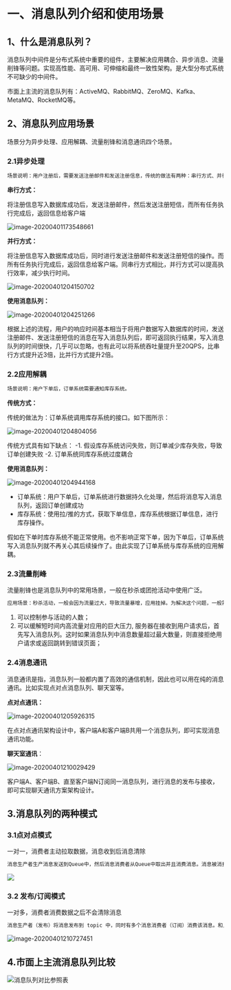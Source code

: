 #  一、消息队列介绍和使用场景

## 1、什么是消息队列？

消息队列中间件是分布式系统中重要的组件，主要解决应用耦合、异步消息、流量削锋等问题。实现高性能、高可用、可伸缩和最终一致性架构。是大型分布式系统不可缺少的中间件。

市面上主流的消息队列有：ActiveMQ、RabbitMQ、ZeroMQ、Kafka、MetaMQ、RocketMQ等。

## 2、消息队列应用场景

场景分为异步处理、应用解耦、流量削锋和消息通讯四个场景。

### 2.1异步处理

```txt
场景说明：用户注册后，需要发送注册邮件和发送注册信息，传统的做法有两种：串行方式、并行方式
```

**串行方式：**

将注册信息写入数据库成功后，发送注册邮件，然后发送注册短信，而所有任务执行完成后，返回信息给客户端

![image-20200401173548661](https://cdn.jsdelivr.net/gh/rongweihe/ImageHost01/gzh/kafka01.png)

**并行方式：**

 将注册信息写入数据库成功后，同时进行发送注册邮件和发送注册短信的操作。而所有任务执行完成后，返回信息给客户端。同串行方式相比，并行方式可以提高执行效率，减少执行时间。 

![image-20200401204150702](https://cdn.jsdelivr.net/gh/rongweihe/ImageHost01/gzh/kafka02.png)

**使用消息队列：**

![image-20200401204251266](https://cdn.jsdelivr.net/gh/rongweihe/ImageHost01/gzh/kafka03.png)

根据上述的流程，用户的响应时间基本相当于将用户数据写入数据库的时间，发送注册邮件、发送注册短信的消息在写入消息队列后，即可返回执行结果，写入消息队列的时间很快，几乎可以忽略，也有此可以将系统吞吐量提升至20QPS，比串行方式提升近3倍，比并行方式提升2倍。

### 2.2应用解耦

```txt
场景说明：用户下单后，订单系统需要通知库存系统。
```

**传统方式：**

传统的做法为：订单系统调用库存系统的接口。如下图所示：

![image-20200401204804056](https://cdn.jsdelivr.net/gh/rongweihe/ImageHost01/gzh/kafka04.png)



 传统方式具有如下缺点：
-1. 假设库存系统访问失败，则订单减少库存失败，导致订单创建失败
-2. 订单系统同库存系统过度耦合 

**使用消息队列：**

![image-20200401204944168](https://cdn.jsdelivr.net/gh/rongweihe/ImageHost01/gzh/kafka05.png)

- 订单系统：用户下单后，订单系统进行数据持久化处理，然后将消息写入消息队列，返回订单创建成功
- 库存系统：使用拉/推的方式，获取下单信息，库存系统根据订单信息，进行库存操作。

假如在下单时库存系统不能正常使用。也不影响正常下单，因为下单后，订单系统写入消息队列就不再关心其后续操作了。由此实现了订单系统与库存系统的应用解耦。

### 2.3流量削峰

流量削锋也是消息队列中的常用场景，一般在秒杀或团抢活动中使用广泛。

```txt
应用场景：秒杀活动，一般会因为流量过大，导致流量暴增，应用挂掉。为解决这个问题，一般需要在应用前端加入消息队列。
```

1. 可以控制参与活动的人数；
2. 可以缓解短时间内高流量对应用的巨大压力, 服务器在接收到用户请求后，首先写入消息队列。这时如果消息队列中消息数量超过最大数量，则直接拒绝用户请求或返回跳转到错误页面；

### 2.4消息通讯

 消息通讯是指，消息队列一般都内置了高效的通信机制，因此也可以用在纯的消息通讯。比如实现点对点消息队列、聊天室等。 

**点对点通讯：**

![image-20200401205926315](https://cdn.jsdelivr.net/gh/rongweihe/ImageHost01/gzh/kafka06.png)

在点对点通讯架构设计中，客户端A和客户端B共用一个消息队列，即可实现消息通讯功能。

**聊天室通讯**：

![image-20200401210029429](https://cdn.jsdelivr.net/gh/rongweihe/ImageHost01/gzh/kafka07.png)

 客户端A、客户端B、直至客户端N订阅同一消息队列，进行消息的发布与接收，即可实现聊天通讯方案架构设计。 

## 3.消息队列的两种模式

### 3.1点对点模式

 一对一，消费者主动拉取数据，消息收到后消息清除 

```txt
消息生产者生产消息发送到Queue中，然后消息消费者从Queue中取出并且消费消息。消息被消费以后，queue 中不再有存储，所以消息消费者不可能消费到已经被消费的消息。Queue 支持存在多个消费者，但是对一个消息而言，只会有一个消费者可以消费
```

![](https://cdn.jsdelivr.net/gh/rongweihe/ImageHost01/gzh/kafka088.png)

### 3.2 发布/订阅模式 

一对多，消费者消费数据之后不会清除消息

```txt
消息生产者（发布）将消息发布到 topic 中，同时有多个消息消费者（订阅）消费该消息。和点对点方式不同，发布到 topic 的消息会被所有订阅者消费。
```

![image-20200401210727451](https://cdn.jsdelivr.net/gh/rongweihe/ImageHost01/gzh/kafka09.png)



## 4.市面上主流消息队列比较

 ![消息队列对比参照表](https://img-blog.csdnimg.cn/20190516132244754.png?x-oss-process=image/watermark,type_ZmFuZ3poZW5naGVpdGk,shadow_10,text_aHR0cHM6Ly9ibG9nLmNzZG4ubmV0L2Z4YmluMTIz,size_16,color_FFFFFF,t_70) 